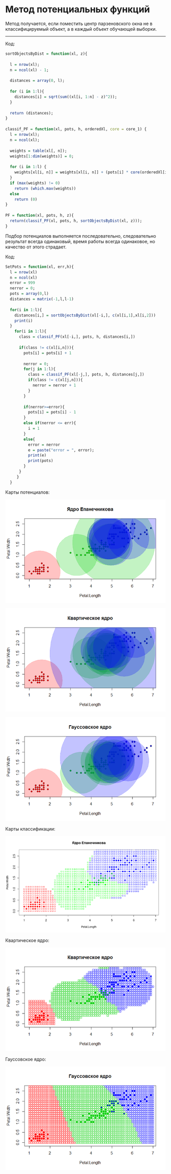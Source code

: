 # Метод потенциальных функций

Метод получается, если поместить центр парзеновского окна не в классифицируемый объект, а в каждый объект обучающей выборки.

---

Код:

```R
sortObjectsByDist = function(xl, z){
  
  l = nrow(xl);
  n = ncol(xl) - 1;
  
  distances = array(0, l);
  
  for (i in 1:l){
    distances[i] = sqrt(sum((xl[i, 1:n] - z)^2));
  }
  
  return (distances);
}

classif_PF = function(xl, pots, h, orderedXl, core = core_1) {
  l = nrow(xl);
  n = ncol(xl);
  
  weights = table(xl[, n]);
  weights[1:dim(weights)] = 0;
  
  for (i in 1:l) {
    weights[xl[i, n]] = weights[xl[i, n]] + (pots[i] * core(orderedXl[i] / h));
  }
  if (max(weights) != 0)
    return (which.max(weights))
  else
    return (0)
}

PF = function(xl, pots, h, z){
  return(classif_PF(xl, pots, h, sortObjectsByDist(xl, z)));
}
```

Подбор потенциалов выполняется последовательно, следовательно результат всегда одинаковый, время работы всегда одинаковое, но качество от этого страдает.

Код:

```R
SetPots = function(xl, err,h){
  l = nrow(xl)
  n = ncol(xl)
  error = 999
  nerror = 0;
  pots = array(0,l)
  distances = matrix(-1,l,l-1)
  
  for(i in 1:l){
    distances[i,] = sortObjectsByDist(xl[-i,], c(xl[i,1],xl[i,2]))
    print(i)
  }
    for(i in 1:l){
      class = classif_PF(xl[-i,], pots, h, distances[i,])
      
      if(class != c(xl[i,n])){
        pots[i] = pots[i] + 1
        
        nerror = 0;
        for(j in 1:l){
          class = classif_PF(xl[-j,], pots, h, distances[j,])
          if(class != c(xl[j,n])){
            nerror = nerror + 1
          }
        }
        
        if(nerror>=error){
          pots[i] = pots[i] - 1
        }
        else if(nerror <= err){
          i = 1
        }
        else{
          error = nerror
          e = paste("error = ", error);
          print(e)
          print(pots)
        }
      }
     }
  }
```

Карты потенциалов:

![Ну нет ее и все! Отстань!](/PF/PF11.png)

![Ну нет ее и все! Отстань!](/PF/PF12.png)

![Ну нет ее и все! Отстань!](/PF/PF13.png)

Карты классификации:

![Ну нет ее и все! Отстань!](/PF/PF(11).png)

Квартическое ядро:

![Ну нет ее и все! Отстань!](/PF/PF(22).png)

Гауссовское ядро:

![Ну нет ее и все! Отстань!](/PF/PF(33).png)
